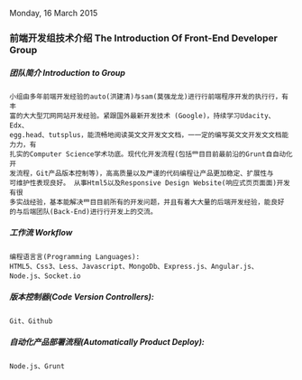 Monday, 16 March 2015
### 前端开发组技术介绍 The Introduction Of Front-End Developer Group


##### 团队简介 Introduction to Group

    小组由多年前端开发经验的auto(洪建清)与sam(莫强⻰龙)进⾏行前端程序开发的执⾏行，有丰
    富的⼤大型⺴⽹网站开发经验。紧跟国外最新开发技术 (Google)，持续学习Udacity、Edx、
    egg.head、tutsplus，能流畅地阅读英⽂文开发⽂文档，⼀一定的编写英⽂文开发⽂文档能⼒力，有
    扎实的Computer Science学术功底。现代化开发流程(包括⺫⽬目前最前沿的Grunt⾃自动化开
    发流程，Git产品版本控制等)，⾼高质量以及严谨的代码编程让产品更加稳定、扩展性与
    可维护性表现良好。 从事Html5以及Responsive Design Website(响应式⻚页⾯面)开发有很
    多实战经验，基本能解决⺫⽬目前所有的开发问题，并且有着⼤大量的后端开发经验，能良好
    的与后端团队(Back-End)进⾏行开发上的交流。

##### 工作流 Workflow
    
    编程语⾔言(Programming Languages):
    HTML5、Css3、Less、Javascript、MongoDb、Express.js、Angular.js、
    Node.js、Socket.io

##### 版本控制器(Code Version Controllers):

    Git、Github

##### 自动化产品部署流程(Automatically Product Deploy):

    Node.js、Grunt
